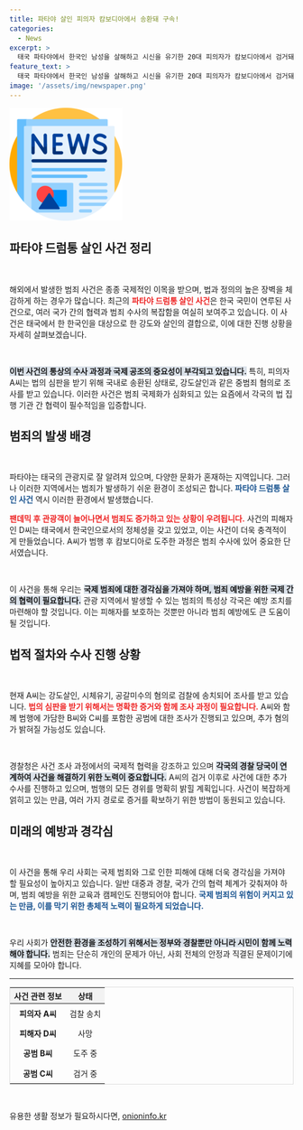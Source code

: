 ```yaml
---
title: 파타야 살인 피의자 캄보디아에서 송환돼 구속!
categories:
  - News
excerpt: >
  태국 파타야에서 한국인 남성을 살해하고 시신을 유기한 20대 피의자가 캄보디아에서 검거돼 강제 송환됐다. 경찰은 그에게 강도살인 등 중범죄 혐의를 적용하고, 공범 검거를 위한 수사를 강화하고 있다.
feature_text: >
  태국 파타야에서 한국인 남성을 살해하고 시신을 유기한 20대 피의자가 캄보디아에서 검거돼 강제 송환됐다. 경찰은 그에게 강도살인 등 중범죄 혐의를 적용하고, 공범 검거를 위한 수사를 강화하고 있다.
image: '/assets/img/newspaper.png'
---
```


<p><img src="/assets/img/newspaper.png" alt="kimp 속보" /></p>

<h2 data-ke-size="size26">파타야 드럼통 살인 사건 정리</h2>

<p data-ke-size="size16">&nbsp;</p>

<p>해외에서 발생한 범죄 사건은 종종 국제적인 이목을 받으며, 법과 정의의 높은 장벽을 체감하게 하는 경우가 많습니다. 최근의 <b><span style="color: #ee2323;">파타야 드럼통 살인 사건</span></b>은 한국 국민이 연루된 사건으로, 여러 국가 간의 협력과 범죄 수사의 복잡함을 여실히 보여주고 있습니다. 이 사건은 태국에서 한 한국인을 대상으로 한 강도와 살인의 결합으로, 이에 대한 진행 상황을 자세히 살펴보겠습니다. </p>

<p data-ke-size="size16">&nbsp;</p>

<p><b><span style="background-color: #21538527;">이번 사건의 통상의 수사 과정과 국제 공조의 중요성이 부각되고 있습니다.</span></b> 특히, 피의자 A씨는 법의 심판을 받기 위해 국내로 송환된 상태로, 강도살인과 같은 중범죄 혐의로 조사를 받고 있습니다. 이러한 사건은 범죄 국제화가 심화되고 있는 요즘에서 각국의 법 집행 기관 간 협력이 필수적임을 입증합니다. </p>

<h2 data-ke-size="size26">범죄의 발생 배경</h2>

<p data-ke-size="size16">&nbsp;</p>

<p>파타야는 태국의 관광지로 잘 알려져 있으며, 다양한 문화가 혼재하는 지역입니다. 그러나 이러한 지역에서는 범죄가 발생하기 쉬운 환경이 조성되곤 합니다. <b><span style="color: #1a5490;">파타야 드럼통 살인 사건</span></b> 역시 이러한 환경에서 발생했습니다. </p>

<p><b><span style="color: #ee2323;">팬데믹 후 관광객이 늘어나면서 범죄도 증가하고 있는 상황이 우려됩니다.</span></b> 사건의 피해자인 D씨는 태국에서 한국인으로서의 정체성을 갖고 있었고, 이는 사건이 더욱 충격적이게 만들었습니다. A씨가 범행 후 캄보디아로 도주한 과정은 범죄 수사에 있어 중요한 단서였습니다.</p>

<p data-ke-size="size16">&nbsp;</p>

<p>이 사건을 통해 우리는 <b><span style="background-color: #21538527;">국제 범죄에 대한 경각심을 가져야 하며, 범죄 예방을 위한 국제 간의 협력이 필요합니다.</span></b> 관광 지역에서 발생할 수 있는 범죄의 특성상 각국은 예방 조치를 마련해야 할 것입니다. 이는 피해자를 보호하는 것뿐만 아니라 범죄 예방에도 큰 도움이 될 것입니다.</p>

<h2 data-ke-size="size26">법적 절차와 수사 진행 상황</h2>

<p data-ke-size="size16">&nbsp;</p>

<p>현재 A씨는 강도살인, 시체유기, 공갈미수의 혐의로 검찰에 송치되어 조사를 받고 있습니다. <b><span style="color: #ee2323;">법의 심판을 받기 위해서는 명확한 증거와 함께 조사 과정이 필요합니다.</span></b> A씨와 함께 범행에 가담한 B씨와 C씨를 포함한 공범에 대한 조사가 진행되고 있으며, 추가 혐의가 밝혀질 가능성도 있습니다.</p>

<p data-ke-size="size16">&nbsp;</p>

<p>경찰청은 사건 조사 과정에서의 국제적 협력을 강조하고 있으며 <b><span style="background-color: #21538527;">각국의 경찰 당국이 연계하여 사건을 해결하기 위한 노력이 중요합니다.</span></b> A씨의 검거 이후로 사건에 대한 추가 수사를 진행하고 있으며, 범행의 모든 경위를 명확히 밝힐 계획입니다. 사건이 복잡하게 얽히고 있는 만큼, 여러 가지 경로로 증거를 확보하기 위한 방법이 동원되고 있습니다. </p>

<h2 data-ke-size="size26">미래의 예방과 경각심</h2>

<p data-ke-size="size16">&nbsp;</p>

<p>이 사건을 통해 우리 사회는 국제 범죄와 그로 인한 피해에 대해 더욱 경각심을 가져야 할 필요성이 높아지고 있습니다. 일반 대중과 경찰, 국가 간의 협력 체계가 갖춰져야 하며, 범죄 예방을 위한 교육과 캠페인도 진행되어야 합니다. <b><span style="color: #1a5490;">국제 범죄의 위험이 커지고 있는 만큼, 이를 막기 위한 총체적 노력이 필요하게 되었습니다.</span></b></p>

<p data-ke-size="size16">&nbsp;</p>

<p>우리 사회가 <b><span style="background-color: #21538527;">안전한 환경을 조성하기 위해서는 정부와 경찰뿐만 아니라 시민이 함께 노력해야 합니다.</span></b> 범죄는 단순히 개인의 문제가 아닌, 사회 전체의 안정과 직결된 문제이기에 지혜를 모아야 합니다.</p>

<hr />

<table style="width: 100%; border: 1px solid #ddd; border-collapse: collapse;">
<thead>
<tr>
<th style="text-align: center; background-color: #f2f2f2;">사건 관련 정보</th>
<th style="text-align: center; background-color: #f2f2f2;">상태</th>
</tr>
</thead>
<tbody>
<tr>
<td style="text-align: center; height: 30px;"><b>피의자 A씨</b></td>
<td style="text-align: center; height: 30px;">검찰 송치</td>
</tr>
<tr>
<td style="text-align: center; height: 30px;"><b>피해자 D씨</b></td>
<td style="text-align: center; height: 30px;">사망</td>
</tr>
<tr>
<td style="text-align: center; height: 30px;"><b>공범 B씨</b></td>
<td style="text-align: center; height: 30px;">도주 중</td>
</tr>
<tr>
<td style="text-align: center; height: 30px;"><b>공범 C씨</b></td>
<td style="text-align: center; height: 30px;">검거 중</td>
</tr>
</tbody>
</table>

<p data-ke-size="size16">&nbsp;</p>
유용한 생활 정보가 필요하시다면, <a href="https://onioninfo.kr" rel="dofollow">onioninfo.kr</a>



